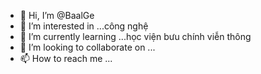- 👋 Hi, I’m @BaalGe
- 👀 I’m interested in ...công nghệ
- 🌱 I’m currently learning ...học viện bưu chính viễn thông
- 💞️ I’m looking to collaborate on ...
- 📫 How to reach me ...

<!---
BaalGe/BaalGe is a ✨ special ✨ repository because its `README.md` (this file) appears on your GitHub profile.
You can click the Preview link to take a look at your changes.
--->
